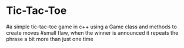 # Tic-Tac-Toe
#a simple tic-tac-toe game in c++ using a Game class and methods to create moves
#small flaw, when the winner is announced it repeats the phrase a bit more than just one time
